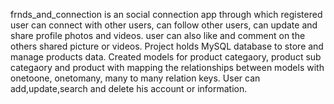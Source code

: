 frnds_and_connection is an social connection app through which registered user can connect with other users, can follow other users, can update and share profile photos and videos. user can also like and comment on the others shared picture or videos.
 Project holds MySQL database to store and manage products data. Created models for product categaory, product sub categaory and product with mapping the relationships between models with onetoone, onetomany, many to many relation keys. User can add,update,search and delete his account or information.
